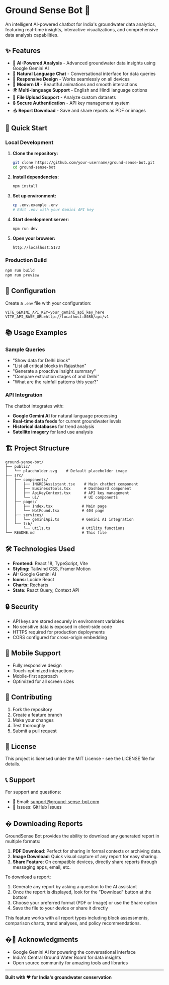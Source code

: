 # Ground Sense Bot 🤖

An intelligent AI-powered chatbot for India's groundwater data analytics, featuring real-time insights, interactive visualizations, and comprehensive data analysis capabilities.

## ✨ Features

- 🤖 **AI-Powered Analysis** - Advanced groundwater data insights using Google Gemini AI
- 💬 **Natural Language Chat** - Conversational interface for data queries
- 📱 **Responsive Design** - Works seamlessly on all devices
- 🎨 **Modern UI** - Beautiful animations and smooth interactions
- 🌍 **Multi-language Support** - English and Hindi language options
- 📁 **File Upload Support** - Analyze custom datasets
- 🔒 **Secure Authentication** - API key management system
- 📥 **Report Download** - Save and share reports as PDF or images

## 🚀 Quick Start

### Local Development

1. **Clone the repository:**

   ```bash
   git clone https://github.com/your-username/ground-sense-bot.git
   cd ground-sense-bot
   ```

2. **Install dependencies:**

   ```bash
   npm install
   ```

3. **Set up environment:**

   ```bash
   cp .env.example .env
   # Edit .env with your Gemini API key
   ```

4. **Start development server:**

   ```bash
   npm run dev
   ```

5. **Open your browser:**
   ```
   http://localhost:5173
   ```

### Production Build

```bash
npm run build
npm run preview
```

## 🔧 Configuration

Create a `.env` file with your configuration:

```env
VITE_GEMINI_API_KEY=your_gemini_api_key_here
VITE_API_BASE_URL=http://localhost:8080/api/v1
```

## 📚 Usage Examples

### Sample Queries

- "Show data for Delhi block"
- "List all critical blocks in Rajasthan"
- "Generate a proactive insight summary"
- "Compare extraction stages of and Delhi"
- "What are the rainfall patterns this year?"

### API Integration

The chatbot integrates with:

- **Google Gemini AI** for natural language processing
- **Real-time data feeds** for current groundwater levels
- **Historical databases** for trend analysis
- **Satellite imagery** for land use analysis

## 🏗️ Project Structure

```
ground-sense-bot/
├── public/
│   └── placeholder.svg    # Default placeholder image
├── src/
│   ├── components/
│   │   ├── INGRESAssistant.tsx    # Main chatbot component
│   │   ├── BusinessTools.tsx      # Dashboard component
│   │   ├── ApiKeyContext.tsx      # API key management
│   │   └── ui/                    # UI components
│   ├── pages/
│   │   ├── Index.tsx             # Main page
│   │   └── NotFound.tsx          # 404 page
│   ├── services/
│   │   └── geminiApi.ts          # Gemini AI integration
│   └── lib/
│       └── utils.ts              # Utility functions
└── README.md                     # This file
```

## 🛠️ Technologies Used

- **Frontend:** React 18, TypeScript, Vite
- **Styling:** Tailwind CSS, Framer Motion
- **AI:** Google Gemini AI
- **Icons:** Lucide React
- **Charts:** Recharts
- **State:** React Query, Context API

## 🔒 Security

- API keys are stored securely in environment variables
- No sensitive data is exposed in client-side code
- HTTPS required for production deployments
- CORS configured for cross-origin embedding

## 📱 Mobile Support

- Fully responsive design
- Touch-optimized interactions
- Mobile-first approach
- Optimized for all screen sizes

## 🤝 Contributing

1. Fork the repository
2. Create a feature branch
3. Make your changes
4. Test thoroughly
5. Submit a pull request

## 📄 License

This project is licensed under the MIT License - see the LICENSE file for details.

## 📞 Support

For support and questions:

- 📧 Email: support@ground-sense-bot.com
- 🐛 Issues: GitHub Issues

## � Downloading Reports

GroundSense Bot provides the ability to download any generated report in multiple formats:

1. **PDF Download**: Perfect for sharing in formal contexts or archiving data.
2. **Image Download**: Quick visual capture of any report for easy sharing.
3. **Share Feature**: On compatible devices, directly share reports through messaging apps, email, etc.

To download a report:

1. Generate any report by asking a question to the AI assistant
2. Once the report is displayed, look for the "Download" button at the bottom
3. Choose your preferred format (PDF or Image) or use the Share option
4. Save the file to your device or share it directly

This feature works with all report types including block assessments, comparison charts, trend analyses, and policy recommendations.

## �🙏 Acknowledgments

- Google Gemini AI for powering the conversational interface
- India's Central Ground Water Board for data insights
- Open source community for amazing tools and libraries

---

**Built with ❤️ for India's groundwater conservation**
